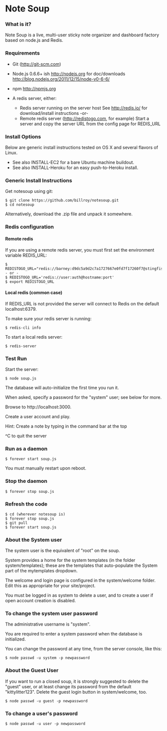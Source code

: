 Note Soup 
===

### What is it?

Note Soup is a live, multi-user sticky note organizer and dashboard factory based on node.js and Redis.

### Requirements

- Git (http://git-scm.com)

- Node.js 0.6.6+ ish
	http://nodejs.org for doc/downloads
	http://blog.nodejs.org/2011/12/15/node-v0-6-6/

- npm
	http://npmjs.org

- A redis server, either:

	- Redis server running on the server host
		See http://redis.io/ for download/install instructions
	-or-
	- Remote redis server (http://redistogo.com, for example)
		Start a server and copy the server URL from the config page for REDIS_URL
		

### Install Options

Below are generic install instructions tested on OS X and several flavors of Linux.

- See also INSTALL-EC2 for a bare Ubuntu machine buildout.
- See also INSTALL-Heroku for an easy push-to-Heroku install.


### Generic Install Instructions

Get notesoup using git:

	$ git clone https://github.com/billroy/notesoup.git
	$ cd notesoup

Alternatively, download the .zip file and unpack it somewhere.

### Redis configuration

#### Remote redis

If you are using a remote redis server, you must first set the environment variable REDIS_URL:

	$ REDISTOGO_URL="redis://barney:d9dc5a9d2c7a1727667e0fd7f17260f7@stingfish.redistogo.com:9361/"
	- or -
	$ REDISTOGO_URL='redis://user:auth@hostname:port'
	$ export REDISTOGO_URL

#### Local redis (common case)

If REDIS_URL is not provided the server will connect to Redis on the default localhost:6379.

To make sure your redis server is running:

	$ redis-cli info

To start a local redis server:

	$ redis-server



### Test Run

Start the server:

	$ node soup.js

The database will auto-initialize the first time you run it.

When asked, specify a password for the "system" user; see below for more.

Browse to http://localhost:3000.

Create a user account and play.

Hint: Create a note by typing in the command bar at the top

^C to quit the server


### Run as a daemon

	$ forever start soup.js

You must manually restart upon reboot.


### Stop the daemon

	$ forever stop soup.js

### Refresh the code

	$ cd (wherever notesoup is)
	$ forever stop soup.js
	$ git pull
	$ forever start soup.js

### About the System user

The system user is the equivalent of "root" on the soup.

System provides a home for the system templates (in the folder system/templates); 
these are the templates that auto-populate the System part of the mytemplates dropdown.  

The welcome and login page is configured in the system/welcome folder.  Edit this as appropriate
for your site/project.

You must be logged in as system to delete a user, and to create a user if open account creation
is disabled.

### To change the system user password

The administrative username is "system".

You are required to enter a system password when the database is initialized.

You can change the password at any time, from the server console, like this:

	$ node passwd -u system -p newpassword


### About the Guest User

If you want to run a closed soup, it is strongly suggested to delete the "guest" user, or at
least change its password from the default "kittylitter123".  Delete the guest login button
in system/welcome, too.

	$ node passwd -u guest -p newpassword

### To change a user's password

	$ node passwd -u user -p newpassword
